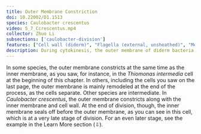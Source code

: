 ```yaml
---
title: Outer Membrane Constriction
doi: 10.22002/D1.1513
species: Caulobacter crescentus
video: 5_7_Ccrescentus.mp4
collector: Zhuo Li
subsections: ['caulobacter-division']
features: ["Cell wall (diderm)", "Flagella (external, unsheathed)", "Membrane (inner)", "Membrane (outer)", "PopZ", "Ribosomes", "Storage granules", "Surface layer"]
description: During cytokinesis, the outer membrane of diderm bacteria like Caulobacter crescentus constricts with, or after, the cell wall, depending on the species
---
```


In some species, the outer membrane constricts at the same time as the inner membrane, as you saw, for instance, in the *Thiomonas intermedia* cell at the beginning of this chapter. In others, including the cells you saw on the last page, the outer membrane is mainly remodeled at the end of the process, as the cells separate. Other species are intermediate. In *Caulobacter crescentus*, the outer membrane constricts along with the inner membrane and cell wall. At the end of division, though, the inner membrane seals off before the outer membrane, as you can see in this cell, which is at a very late stage of division. For an even later stage, see the example in the Learn More section (⇩).

